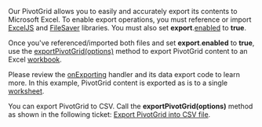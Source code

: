 Our PivotGrid allows you to easily and accurately export its contents to Microsoft Excel. To enable export operations, you must reference or import <a href="https://github.com/exceljs/exceljs" target="_blank">ExcelJS</a> and <a href="https://github.com/eligrey/FileSaver.js/" target="_blank">FileSaver</a> libraries. You must also set **export**.[enabled](/Documentation/ApiReference/UI_Components/dxPivotGrid/Configuration/export/#enabled) to **true**.

Once you've referenced/imported both files and set **export**.**enabled** to **true**, use the [exportPivotGrid(options)](/Documentation/ApiReference/Common/Utils/excelExporter/#exportPivotGridoptions) method to export PivotGrid content to an Excel <a href="https://github.com/exceljs/exceljs#create-a-workbook" target="_blank">workbook</a>.

Please review the [onExporting](/Documentation/ApiReference/UI_Components/dxPivotGrid/Configuration/#onExporting) handler and its data export code to learn more. In this example, PivotGrid content is exported as is to a single <a href="https://github.com/exceljs/exceljs#add-a-worksheet" target="_blank">worksheet</a>.
<!--split-->

You can export PivotGrid to CSV. Call the **exportPivotGrid(options)** method as shown in the following ticket: <a href="https://supportcenter.devexpress.com/ticket/details/t920593/pivotgrid-exceljs-export-to-export-pivotgrid-into-csv-file" target="_blank">Export PivotGrid into CSV file</a>.
